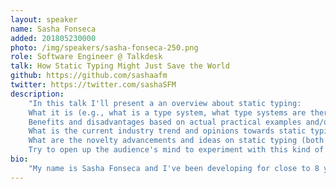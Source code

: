 ```yaml
---
layout: speaker
name: Sasha Fonseca
added: 201805230000
photo: /img/speakers/sasha-fonseca-250.png
role: Software Engineer @ Talkdesk
talk: How Static Typing Might Just Save the World
github: https://github.com/sashaafm
twitter: https://twitter.com/sashaSFM
description:
    "In this talk I'll present a an overview about static typing:
    What it is (e.g., what is a type system, what type systems are there, which languages implement them)
    Benefits and disadvantages based on actual practical examples and/or results from reports and studies on the topic
    What is the current industry trend and opinions towards static typing (e.g., Typescript is becoming quite popular; statically typed languages emerging for frontend development; usage in critical domains like Fintech; dynamic languages trying to use annotations to get closer to static typing)
    What are the novelty advancements and ideas on static typing (both in the industry and academic)
    Try to open up the audience's mind to experiment with this kind of languages and convince them static typing isn't a difficult concept or just used by academics"
bio:
    "My name is Sasha Fonseca and I've been developing for close to 8 years (3 professionally). I've began working at a cyber-security company as a developer of automated systems for security auditions and assessments. Right now, I've been working at Talkdesk for more than a year as part of the Platform team. My main topics of interest are Programming Languages and Software Development Techniques (collaboration strategies; testing techniques; formal verification of software systems); Outside of Software Engineering, I'm an avid fitness enthusiast (been working out for 3+ years) and recently started getting interested in Gymnastics and Calisthenics)."
---
```


